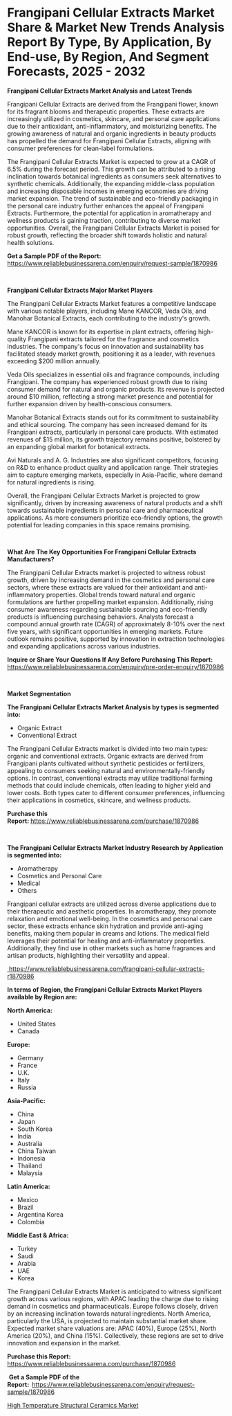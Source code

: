 <p><h1>Frangipani Cellular Extracts Market Share & Market New Trends Analysis Report By Type, By Application, By End-use, By Region, And Segment Forecasts, 2025 - 2032</h1></p><p><strong>Frangipani Cellular Extracts Market Analysis and Latest Trends</strong></p>
<p><p>Frangipani Cellular Extracts are derived from the Frangipani flower, known for its fragrant blooms and therapeutic properties. These extracts are increasingly utilized in cosmetics, skincare, and personal care applications due to their antioxidant, anti-inflammatory, and moisturizing benefits. The growing awareness of natural and organic ingredients in beauty products has propelled the demand for Frangipani Cellular Extracts, aligning with consumer preferences for clean-label formulations.</p><p>The Frangipani Cellular Extracts Market is expected to grow at a CAGR of 6.5% during the forecast period. This growth can be attributed to a rising inclination towards botanical ingredients as consumers seek alternatives to synthetic chemicals. Additionally, the expanding middle-class population and increasing disposable incomes in emerging economies are driving market expansion. The trend of sustainable and eco-friendly packaging in the personal care industry further enhances the appeal of Frangipani Extracts. Furthermore, the potential for application in aromatherapy and wellness products is gaining traction, contributing to diverse market opportunities. Overall, the Frangipani Cellular Extracts Market is poised for robust growth, reflecting the broader shift towards holistic and natural health solutions.</p></p>
<p><strong>Get a Sample PDF of the Report:&nbsp;</strong> <a href="https://www.reliablebusinessarena.com/enquiry/request-sample/1870986?utm_campaign=1912&utm_medium=2&utm_source=Github&utm_content=ia&utm_term=04022025&utm_id=frangipani-cellular-extracts">https://www.reliablebusinessarena.com/enquiry/request-sample/1870986</a></p>
<p>&nbsp;</p>
<p><strong>Frangipani Cellular Extracts Major Market Players</strong></p>
<p><p>The Frangipani Cellular Extracts Market features a competitive landscape with various notable players, including Mane KANCOR, Veda Oils, and Manohar Botanical Extracts, each contributing to the industry's growth.</p><p>Mane KANCOR is known for its expertise in plant extracts, offering high-quality Frangipani extracts tailored for the fragrance and cosmetics industries. The company's focus on innovation and sustainability has facilitated steady market growth, positioning it as a leader, with revenues exceeding $200 million annually.</p><p>Veda Oils specializes in essential oils and fragrance compounds, including Frangipani. The company has experienced robust growth due to rising consumer demand for natural and organic products. Its revenue is projected around $10 million, reflecting a strong market presence and potential for further expansion driven by health-conscious consumers.</p><p>Manohar Botanical Extracts stands out for its commitment to sustainability and ethical sourcing. The company has seen increased demand for its Frangipani extracts, particularly in personal care products. With estimated revenues of $15 million, its growth trajectory remains positive, bolstered by an expanding global market for botanical extracts.</p><p>Avi Naturals and A. G. Industries are also significant competitors, focusing on R&D to enhance product quality and application range. Their strategies aim to capture emerging markets, especially in Asia-Pacific, where demand for natural ingredients is rising.</p><p>Overall, the Frangipani Cellular Extracts Market is projected to grow significantly, driven by increasing awareness of natural products and a shift towards sustainable ingredients in personal care and pharmaceutical applications. As more consumers prioritize eco-friendly options, the growth potential for leading companies in this space remains promising.</p></p>
<p>&nbsp;</p>
<p><strong>What Are The Key Opportunities For Frangipani Cellular Extracts Manufacturers?</strong></p>
<p><p>The Frangipani Cellular Extracts market is projected to witness robust growth, driven by increasing demand in the cosmetics and personal care sectors, where these extracts are valued for their antioxidant and anti-inflammatory properties. Global trends toward natural and organic formulations are further propelling market expansion. Additionally, rising consumer awareness regarding sustainable sourcing and eco-friendly products is influencing purchasing behaviors. Analysts forecast a compound annual growth rate (CAGR) of approximately 8-10% over the next five years, with significant opportunities in emerging markets. Future outlook remains positive, supported by innovation in extraction technologies and expanding applications across various industries.</p></p>
<p><strong>Inquire or Share Your Questions If Any Before Purchasing This Report:</strong> <a href="https://www.reliablebusinessarena.com/enquiry/pre-order-enquiry/1870986?utm_campaign=1912&utm_medium=2&utm_source=Github&utm_content=ia&utm_term=04022025&utm_id=frangipani-cellular-extracts">https://www.reliablebusinessarena.com/enquiry/pre-order-enquiry/1870986</a></p>
<p>&nbsp;</p>
<p><strong>Market Segmentation</strong></p>
<p><strong>The Frangipani Cellular Extracts Market Analysis by types is segmented into:</strong></p>
<p><ul><li>Organic Extract</li><li>Conventional Extract</li></ul></p>
<p><p>The Frangipani Cellular Extracts market is divided into two main types: organic and conventional extracts. Organic extracts are derived from Frangipani plants cultivated without synthetic pesticides or fertilizers, appealing to consumers seeking natural and environmentally-friendly options. In contrast, conventional extracts may utilize traditional farming methods that could include chemicals, often leading to higher yield and lower costs. Both types cater to different consumer preferences, influencing their applications in cosmetics, skincare, and wellness products.</p></p>
<p><strong>Purchase this Report:&nbsp;</strong><a href="https://www.reliablebusinessarena.com/purchase/1870986?utm_campaign=1912&utm_medium=2&utm_source=Github&utm_content=ia&utm_term=04022025&utm_id=frangipani-cellular-extracts">https://www.reliablebusinessarena.com/purchase/1870986</a></p>
<p>&nbsp;</p>
<p><strong>The Frangipani Cellular Extracts Market Industry Research by Application is segmented into:</strong></p>
<p><ul><li>Aromatherapy</li><li>Cosmetics and Personal Care</li><li>Medical</li><li>Others</li></ul></p>
<p><p>Frangipani cellular extracts are utilized across diverse applications due to their therapeutic and aesthetic properties. In aromatherapy, they promote relaxation and emotional well-being. In the cosmetics and personal care sector, these extracts enhance skin hydration and provide anti-aging benefits, making them popular in creams and lotions. The medical field leverages their potential for healing and anti-inflammatory properties. Additionally, they find use in other markets such as home fragrances and artisan products, highlighting their versatility and appeal.</p></p>
<p><a href="https://www.reliablebusinessarena.com/frangipani-cellular-extracts-r1870986?utm_campaign=1912&utm_medium=2&utm_source=Github&utm_content=ia&utm_term=04022025&utm_id=frangipani-cellular-extracts">&nbsp;https://www.reliablebusinessarena.com/frangipani-cellular-extracts-r1870986</a></p>
<p><strong>In terms of Region, the Frangipani Cellular Extracts Market Players available by Region are:</strong></p>
<p>
    <p> <strong> North America: </strong>
        <ul>
            <li>United States</li>
            <li>Canada</li>
        </ul>
        </p> 
    <p> <strong> Europe: </strong>
        <ul>
            <li>Germany</li>
            <li>France</li>
            <li>U.K.</li>
            <li>Italy</li>
            <li>Russia</li>
        </ul>
        </p> 
    <p> <strong> Asia-Pacific: </strong>
        <ul>
            <li>China</li>
            <li>Japan</li>
            <li>South Korea</li>
            <li>India</li>
            <li>Australia</li>
            <li>China Taiwan</li>
            <li>Indonesia</li>
            <li>Thailand</li>
            <li>Malaysia</li>
        </ul>
        </p> 
    <p> <strong> Latin America: </strong>
        <ul>
            <li>Mexico</li>
            <li>Brazil</li>
            <li>Argentina Korea</li>
            <li>Colombia</li>
        </ul>
        </p> 
    <p> <strong> Middle East & Africa: </strong>
        <ul>
            <li>Turkey</li>
            <li>Saudi</li>
            <li>Arabia</li>
            <li>UAE</li>
            <li>Korea</li>
        </ul>
    </p>
    </p>
<p><p>The Frangipani Cellular Extracts Market is anticipated to witness significant growth across various regions, with APAC leading the charge due to rising demand in cosmetics and pharmaceuticals. Europe follows closely, driven by an increasing inclination towards natural ingredients. North America, particularly the USA, is projected to maintain substantial market share. Expected market share valuations are: APAC (40%), Europe (25%), North America (20%), and China (15%). Collectively, these regions are set to drive innovation and expansion in the market.</p></p>
<p><strong>Purchase this Report: </strong><a href="https://www.reliablebusinessarena.com/purchase/1870986?utm_campaign=1912&utm_medium=2&utm_source=Github&utm_content=ia&utm_term=04022025&utm_id=frangipani-cellular-extracts">https://www.reliablebusinessarena.com/purchase/1870986</a></p>
<p>&nbsp;<strong>Get a Sample PDF of the Report:&nbsp;&nbsp;</strong><a href="https://www.reliablebusinessarena.com/enquiry/request-sample/1870986?utm_campaign=1912&utm_medium=2&utm_source=Github&utm_content=ia&utm_term=04022025&utm_id=frangipani-cellular-extracts">https://www.reliablebusinessarena.com/enquiry/request-sample/1870986</a></p>
<p><strong></strong></p>
<p><p><a href="https://github.com/globismark/Market-Research-Report-List-6/blob/main/high-temperature-structural-ceramics-market.md?utm_campaign=1912&utm_medium=2&utm_source=Github&utm_content=ia&utm_term=04022025&utm_id=frangipani-cellular-extracts">High Temperature Structural Ceramics Market</a></p></p>